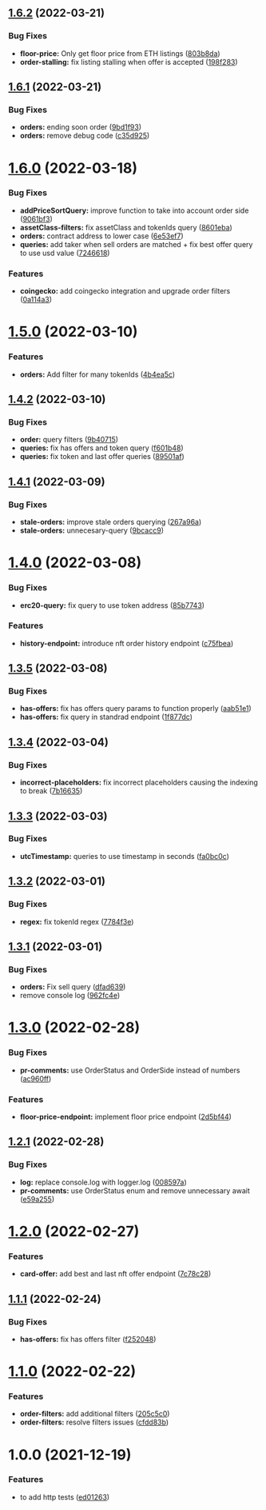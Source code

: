 ## [1.6.2](https://github.com/UniverseXYZ/Marketplace-Backend/compare/v1.6.1...v1.6.2) (2022-03-21)


### Bug Fixes

* **floor-price:** Only get floor price from ETH listings ([803b8da](https://github.com/UniverseXYZ/Marketplace-Backend/commit/803b8dae70b9beddc9dd2be2aefe9a840e03afa4))
* **order-stalling:** fix listing stalling when offer is accepted ([198f283](https://github.com/UniverseXYZ/Marketplace-Backend/commit/198f283ed2b086d43f6fe00b1ab00a761f894a9d))

## [1.6.1](https://github.com/UniverseXYZ/Marketplace-Backend/compare/v1.6.0...v1.6.1) (2022-03-21)


### Bug Fixes

* **orders:** ending soon order ([9bd1f93](https://github.com/UniverseXYZ/Marketplace-Backend/commit/9bd1f93bf868f6c12ea9f602afee83beb101bd51))
* **orders:** remove debug code ([c35d925](https://github.com/UniverseXYZ/Marketplace-Backend/commit/c35d92525c8f73ed76583d0853e402ae25af4867))

# [1.6.0](https://github.com/UniverseXYZ/Marketplace-Backend/compare/v1.5.0...v1.6.0) (2022-03-18)


### Bug Fixes

* **addPriceSortQuery:** improve function to take into account order side ([9061bf3](https://github.com/UniverseXYZ/Marketplace-Backend/commit/9061bf38072db5c932a031ec2435f03579345732))
* **assetClass-filters:** fix assetClass and tokenIds query ([8601eba](https://github.com/UniverseXYZ/Marketplace-Backend/commit/8601eba73dff5860c3fae5e054f890e6d54c8707))
* **orders:** contract address to lower case ([6e53ef7](https://github.com/UniverseXYZ/Marketplace-Backend/commit/6e53ef781cd58325a6ab854d65f3adbb279c3407))
* **queries:** add taker when sell orders are matched + fix best offer query to use usd value ([7246618](https://github.com/UniverseXYZ/Marketplace-Backend/commit/72466188edf13bed172125b491fdc49a2f4d8cae))


### Features

* **coingecko:** add coingecko integration and upgrade order filters ([0a114a3](https://github.com/UniverseXYZ/Marketplace-Backend/commit/0a114a3a9007110daa2d99a15e06715c26c8b43b))

# [1.5.0](https://github.com/UniverseXYZ/Marketplace-Backend/compare/v1.4.2...v1.5.0) (2022-03-10)


### Features

* **orders:** Add filter for many tokenIds ([4b4ea5c](https://github.com/UniverseXYZ/Marketplace-Backend/commit/4b4ea5cc34125ce90f162d54e7812ea50bf88e47))

## [1.4.2](https://github.com/UniverseXYZ/Marketplace-Backend/compare/v1.4.1...v1.4.2) (2022-03-10)


### Bug Fixes

* **order:** query filters ([9b40715](https://github.com/UniverseXYZ/Marketplace-Backend/commit/9b407152f5f2be25b761c603f4de10dbed5dabd9))
* **queries:** fix has offers and token query ([f601b48](https://github.com/UniverseXYZ/Marketplace-Backend/commit/f601b483b8806b9fab5981946da3dab6c0fccf6c))
* **queries:** fix token and last offer queries ([89501af](https://github.com/UniverseXYZ/Marketplace-Backend/commit/89501af60d303c5bfdfe728c8e98002b75132273))

## [1.4.1](https://github.com/UniverseXYZ/Marketplace-Backend/compare/v1.4.0...v1.4.1) (2022-03-09)


### Bug Fixes

* **stale-orders:** improve stale orders querying ([267a96a](https://github.com/UniverseXYZ/Marketplace-Backend/commit/267a96a87ce5012a3fc6cc3fa4e8e5da2c0954d0))
* **stale-orders:** unnecesary-query ([9bcacc9](https://github.com/UniverseXYZ/Marketplace-Backend/commit/9bcacc91a2211e8e748bbb80c0f06ffe22f630d4))

# [1.4.0](https://github.com/UniverseXYZ/Marketplace-Backend/compare/v1.3.5...v1.4.0) (2022-03-08)


### Bug Fixes

* **erc20-query:** fix query to use token address ([85b7743](https://github.com/UniverseXYZ/Marketplace-Backend/commit/85b77437f9c750dff6df836e52b0be57e66dc36b))


### Features

* **history-endpoint:** introduce nft order history endpoint ([c75fbea](https://github.com/UniverseXYZ/Marketplace-Backend/commit/c75fbeac35c6c37157563bbd0e72ef80db6e7c45))

## [1.3.5](https://github.com/UniverseXYZ/Marketplace-Backend/compare/v1.3.4...v1.3.5) (2022-03-08)


### Bug Fixes

* **has-offers:** fix has offers query params to function properly ([aab51e1](https://github.com/UniverseXYZ/Marketplace-Backend/commit/aab51e1bce945182536b3319451747763b9b53db))
* **has-offers:** fix query in standrad endpoint ([1f877dc](https://github.com/UniverseXYZ/Marketplace-Backend/commit/1f877dce856195674f117f21a84be1742f7925db))

## [1.3.4](https://github.com/UniverseXYZ/Marketplace-Backend/compare/v1.3.3...v1.3.4) (2022-03-04)


### Bug Fixes

* **incorrect-placeholders:** fix incorrect placeholders causing the indexing to break ([7b16635](https://github.com/UniverseXYZ/Marketplace-Backend/commit/7b1663517ce2721c08a08bf620dd6a6fba34fe31))

## [1.3.3](https://github.com/UniverseXYZ/Marketplace-Backend/compare/v1.3.2...v1.3.3) (2022-03-03)


### Bug Fixes

* **utcTimestamp:** queries to use timestamp in seconds ([fa0bc0c](https://github.com/UniverseXYZ/Marketplace-Backend/commit/fa0bc0c2becab64c851c4750309d9b3a6e32c7c1))

## [1.3.2](https://github.com/UniverseXYZ/Marketplace-Backend/compare/v1.3.1...v1.3.2) (2022-03-01)


### Bug Fixes

* **regex:** fix tokenId regex ([7784f3e](https://github.com/UniverseXYZ/Marketplace-Backend/commit/7784f3e6d254b05084bd22bb45106d7d082be871))

## [1.3.1](https://github.com/UniverseXYZ/Marketplace-Backend/compare/v1.3.0...v1.3.1) (2022-03-01)


### Bug Fixes

* **orders:** Fix sell query ([dfad639](https://github.com/UniverseXYZ/Marketplace-Backend/commit/dfad63962e0dbe2ecb1cc304bc4dc7d8a8b1e75f))
* remove console log ([962fc4e](https://github.com/UniverseXYZ/Marketplace-Backend/commit/962fc4e4fc6ef5d86898ff30488c7147f753a803))

# [1.3.0](https://github.com/UniverseXYZ/Marketplace-Backend/compare/v1.2.1...v1.3.0) (2022-02-28)


### Bug Fixes

* **pr-comments:** use OrderStatus and OrderSide instead of numbers ([ac960ff](https://github.com/UniverseXYZ/Marketplace-Backend/commit/ac960fffc7fc5c9e56c1081d0c7515c4df8212ab))


### Features

* **floor-price-endpoint:** implement floor price endpoint ([2d5bf44](https://github.com/UniverseXYZ/Marketplace-Backend/commit/2d5bf4435579f68b2a02fbe3bcd77e4f97d20278))

## [1.2.1](https://github.com/UniverseXYZ/Marketplace-Backend/compare/v1.2.0...v1.2.1) (2022-02-28)


### Bug Fixes

* **log:** replace console.log with logger.log ([008597a](https://github.com/UniverseXYZ/Marketplace-Backend/commit/008597a6505d520d52dadfc42fba83dc196b661e))
* **pr-comments:** use OrderStatus enum and remove unnecessary await ([e59a255](https://github.com/UniverseXYZ/Marketplace-Backend/commit/e59a25598d3fa10e1535a02da5346b31f17265ed))

# [1.2.0](https://github.com/UniverseXYZ/Marketplace-Backend/compare/v1.1.1...v1.2.0) (2022-02-27)


### Features

* **card-offer:** add best and last nft offer endpoint ([7c78c28](https://github.com/UniverseXYZ/Marketplace-Backend/commit/7c78c28fda31a0170d4887a8b1919fb5bd673cb4))

## [1.1.1](https://github.com/UniverseXYZ/Marketplace-Backend/compare/v1.1.0...v1.1.1) (2022-02-24)


### Bug Fixes

* **has-offers:** fix has offers filter ([f252048](https://github.com/UniverseXYZ/Marketplace-Backend/commit/f252048bbacc6aa06c879aefeaf5b259c3cb767f))

# [1.1.0](https://github.com/UniverseXYZ/Marketplace-Backend/compare/v1.0.0...v1.1.0) (2022-02-22)


### Features

* **order-filters:** add additional filters ([205c5c0](https://github.com/UniverseXYZ/Marketplace-Backend/commit/205c5c0332b409b1d4a9b94d46bc193241438c77))
* **order-filters:** resolve filters issues ([cfdd83b](https://github.com/UniverseXYZ/Marketplace-Backend/commit/cfdd83b3e47d439227d920500b9ede273e874c0d))

# 1.0.0 (2021-12-19)


### Features

* to add http tests ([ed01263](https://github.com/UniverseXYZ/Marketplace-Backend/commit/ed0126371593e1ccb78a31db641427ab37c8e2dd))
